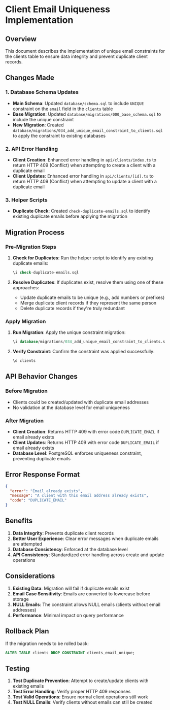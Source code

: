 # Client Email Uniqueness Implementation

## Overview
This document describes the implementation of unique email constraints for the clients table to ensure data integrity and prevent duplicate client records.

## Changes Made

### 1. Database Schema Updates
- **Main Schema**: Updated `database/schema.sql` to include `UNIQUE` constraint on the `email` field in the `clients` table
- **Base Migration**: Updated `database/migrations/000_base_schema.sql` to include the unique constraint
- **New Migration**: Created `database/migrations/034_add_unique_email_constraint_to_clients.sql` to apply the constraint to existing databases

### 2. API Error Handling
- **Client Creation**: Enhanced error handling in `api/clients/index.ts` to return HTTP 409 (Conflict) when attempting to create a client with a duplicate email
- **Client Updates**: Enhanced error handling in `api/clients/[id].ts` to return HTTP 409 (Conflict) when attempting to update a client with a duplicate email

### 3. Helper Scripts
- **Duplicate Check**: Created `check-duplicate-emails.sql` to identify existing duplicate emails before applying the migration

## Migration Process

### Pre-Migration Steps
1. **Check for Duplicates**: Run the helper script to identify any existing duplicate emails:
   ```sql
   \i check-duplicate-emails.sql
   ```

2. **Resolve Duplicates**: If duplicates exist, resolve them using one of these approaches:
   - Update duplicate emails to be unique (e.g., add numbers or prefixes)
   - Merge duplicate client records if they represent the same person
   - Delete duplicate records if they're truly redundant

### Apply Migration
1. **Run Migration**: Apply the unique constraint migration:
   ```sql
   \i database/migrations/034_add_unique_email_constraint_to_clients.sql
   ```

2. **Verify Constraint**: Confirm the constraint was applied successfully:
   ```sql
   \d clients
   ```

## API Behavior Changes

### Before Migration
- Clients could be created/updated with duplicate email addresses
- No validation at the database level for email uniqueness

### After Migration
- **Client Creation**: Returns HTTP 409 with error code `DUPLICATE_EMAIL` if email already exists
- **Client Updates**: Returns HTTP 409 with error code `DUPLICATE_EMAIL` if email already exists
- **Database Level**: PostgreSQL enforces uniqueness constraint, preventing duplicate emails

## Error Response Format
```json
{
  "error": "Email already exists",
  "message": "A client with this email address already exists",
  "code": "DUPLICATE_EMAIL"
}
```

## Benefits
1. **Data Integrity**: Prevents duplicate client records
2. **Better User Experience**: Clear error messages when duplicate emails are attempted
3. **Database Consistency**: Enforced at the database level
4. **API Consistency**: Standardized error handling across create and update operations

## Considerations
1. **Existing Data**: Migration will fail if duplicate emails exist
2. **Email Case Sensitivity**: Emails are converted to lowercase before storage
3. **NULL Emails**: The constraint allows NULL emails (clients without email addresses)
4. **Performance**: Minimal impact on query performance

## Rollback Plan
If the migration needs to be rolled back:
```sql
ALTER TABLE clients DROP CONSTRAINT clients_email_unique;
```

## Testing
1. **Test Duplicate Prevention**: Attempt to create/update clients with existing emails
2. **Test Error Handling**: Verify proper HTTP 409 responses
3. **Test Valid Operations**: Ensure normal client operations still work
4. **Test NULL Emails**: Verify clients without emails can still be created
